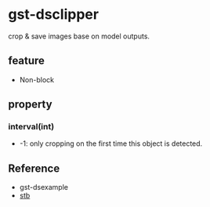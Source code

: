 <!--
 * @Author: zhouyuchong
 * @Date: 2024-10-24 16:58:01
 * @Description: 
 * @LastEditors: zhouyuchong
 * @LastEditTime: 2024-10-28 17:22:37
-->
# gst-dsclipper

crop & save images base on model outputs. 

## feature
+ Non-block

## property
### interval(int)
+ -1: only cropping on the first time this object is detected.

## Reference
+ gst-dsexample
+ [stb](https://github.com/nothings/stb)
